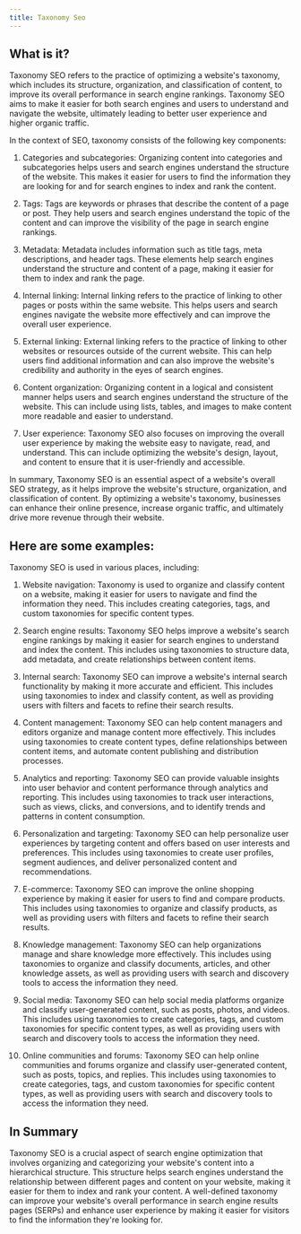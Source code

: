 ```yaml
---
title: Taxonomy Seo
---
```




## What is it?

Taxonomy SEO refers to the practice of optimizing a website's taxonomy, which includes its structure, organization, and classification of content, to improve its overall performance in search engine rankings. Taxonomy SEO aims to make it easier for both search engines and users to understand and navigate the website, ultimately leading to better user experience and higher organic traffic.

In the context of SEO, taxonomy consists of the following key components:

1. Categories and subcategories: Organizing content into categories and subcategories helps users and search engines understand the structure of the website. This makes it easier for users to find the information they are looking for and for search engines to index and rank the content.

2. Tags: Tags are keywords or phrases that describe the content of a page or post. They help users and search engines understand the topic of the content and can improve the visibility of the page in search engine rankings.

3. Metadata: Metadata includes information such as title tags, meta descriptions, and header tags. These elements help search engines understand the structure and content of a page, making it easier for them to index and rank the page.

4. Internal linking: Internal linking refers to the practice of linking to other pages or posts within the same website. This helps users and search engines navigate the website more effectively and can improve the overall user experience.

5. External linking: External linking refers to the practice of linking to other websites or resources outside of the current website. This can help users find additional information and can also improve the website's credibility and authority in the eyes of search engines.

6. Content organization: Organizing content in a logical and consistent manner helps users and search engines understand the structure of the website. This can include using lists, tables, and images to make content more readable and easier to understand.

7. User experience: Taxonomy SEO also focuses on improving the overall user experience by making the website easy to navigate, read, and understand. This can include optimizing the website's design, layout, and content to ensure that it is user-friendly and accessible.

In summary, Taxonomy SEO is an essential aspect of a website's overall SEO strategy, as it helps improve the website's structure, organization, and classification of content. By optimizing a website's taxonomy, businesses can enhance their online presence, increase organic traffic, and ultimately drive more revenue through their website.

## Here are some examples:

Taxonomy SEO is used in various places, including:

1. Website navigation: Taxonomy is used to organize and classify content on a website, making it easier for users to navigate and find the information they need. This includes creating categories, tags, and custom taxonomies for specific content types.

2. Search engine results: Taxonomy SEO helps improve a website's search engine rankings by making it easier for search engines to understand and index the content. This includes using taxonomies to structure data, add metadata, and create relationships between content items.

3. Internal search: Taxonomy SEO can improve a website's internal search functionality by making it more accurate and efficient. This includes using taxonomies to index and classify content, as well as providing users with filters and facets to refine their search results.

4. Content management: Taxonomy SEO can help content managers and editors organize and manage content more effectively. This includes using taxonomies to create content types, define relationships between content items, and automate content publishing and distribution processes.

5. Analytics and reporting: Taxonomy SEO can provide valuable insights into user behavior and content performance through analytics and reporting. This includes using taxonomies to track user interactions, such as views, clicks, and conversions, and to identify trends and patterns in content consumption.

6. Personalization and targeting: Taxonomy SEO can help personalize user experiences by targeting content and offers based on user interests and preferences. This includes using taxonomies to create user profiles, segment audiences, and deliver personalized content and recommendations.

7. E-commerce: Taxonomy SEO can improve the online shopping experience by making it easier for users to find and compare products. This includes using taxonomies to organize and classify products, as well as providing users with filters and facets to refine their search results.

8. Knowledge management: Taxonomy SEO can help organizations manage and share knowledge more effectively. This includes using taxonomies to organize and classify documents, articles, and other knowledge assets, as well as providing users with search and discovery tools to access the information they need.

9. Social media: Taxonomy SEO can help social media platforms organize and classify user-generated content, such as posts, photos, and videos. This includes using taxonomies to create categories, tags, and custom taxonomies for specific content types, as well as providing users with search and discovery tools to access the information they need.

10. Online communities and forums: Taxonomy SEO can help online communities and forums organize and classify user-generated content, such as posts, topics, and replies. This includes using taxonomies to create categories, tags, and custom taxonomies for specific content types, as well as providing users with search and discovery tools to access the information they need.

## In Summary

Taxonomy SEO is a crucial aspect of search engine optimization that involves organizing and categorizing your website's content into a hierarchical structure. This structure helps search engines understand the relationship between different pages and content on your website, making it easier for them to index and rank your content. A well-defined taxonomy can improve your website's overall performance in search engine results pages (SERPs) and enhance user experience by making it easier for visitors to find the information they're looking for.